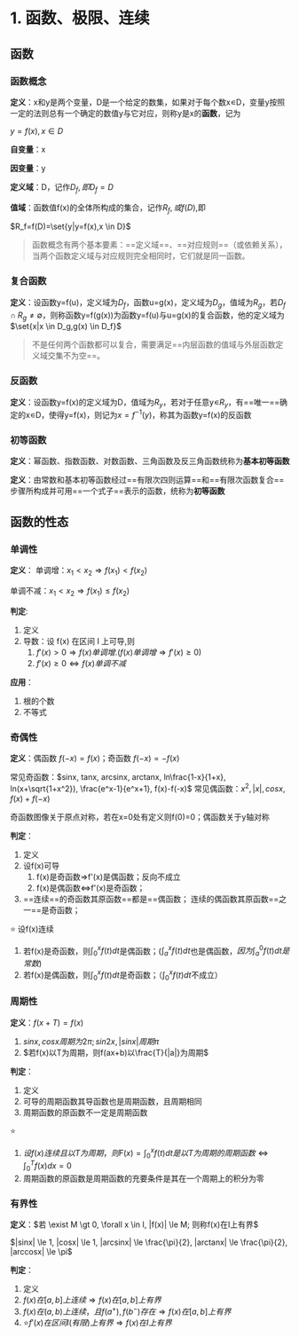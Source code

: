 # 1. 函数、极限、连续

## 函数

### 函数概念

**定义**：x和y是两个变量，D是一个给定的数集，如果对于每个数x∊D，变量y按照一定的法则总有一个确定的数值y与它对应，则称y是x的**函数**，记为

$y=f(x),x \in D$

**自变量**：x

**因变量**：y

**定义域**：D，记作$D_f,即D_f=D$

**值域**：函数值f(x)的全体所构成的集合，记作$R_f,或f(D),$即

$R_f=f(D)=\set{y|y=f(x),x \in D}$

> 函数概念有两个基本要素：==定义域==、==对应规则==（或依赖关系），当两个函数定义域与对应规则完全相同时，它们就是同一函数。

### 复合函数

**定义**：设函数y=f(u)，定义域为$D_f$，函数u=g(x)，定义域为$D_g$，值域为$R_g$，若$D_f \cap R_g \ne \emptyset$，则称函数y=f(g(x))为函数y=f(u)与u=g(x)的复合函数，他的定义域为$\set{x|x \in D_g,g(x) \in D_f}$

> 不是任何两个函数都可以复合，需要满足==内层函数的值域与外层函数定义域交集不为空==。

### 反函数

**定义**：设函数y=f(x)的定义域为D，值域为$R_y$，若对于任意y∊$R_y$，有==唯一==确定的x∊D，使得y=f(x)，则记为$x=f^{-1}(y)$，称其为函数y=f(x)的反函数

### 初等函数

**定义**：幂函数、指数函数、对数函数、三角函数及反三角函数统称为**基本初等函数**

**定义**：由常数和基本初等函数经过==有限次四则运算==和==有限次函数复合==步骤所构成并可用==一个式子==表示的函数，统称为**初等函数**

## 函数的性态

### 单调性

**定义**：
单调增：$x_1 \lt x_2 \Rightarrow f(x_1) \lt f(x_2)$

单调不减：$x_1 \lt x_2 \Rightarrow f(x_1) \le f(x_2)$

**判定**:

1. 定义
2. 导数：设 f(x) 在区间 I 上可导,则
   1. $f'(x) \gt 0 \Rightarrow f(x) 单调增.(f(x) 单调增 \Rightarrow f'(x) \ge 0)$
   2. $f'(x) \ge 0 \Leftrightarrow f(x) 单调不减$

**应用**：

1. 根的个数
2. 不等式

### 奇偶性

**定义**：偶函数 $f(-x) = f(x)$；奇函数 $f(-x) = -f(x)$

常见奇函数：$sinx, tanx, arcsinx, arctanx, ln\frac{1-x}{1+x}, ln(x+\sqrt{1+x^2}), \frac{e^x-1}{e^x+1}, f(x)-f(-x)$
常见偶函数：$x^2, |x|, cosx, f(x)+f(-x)$

奇函数图像关于原点对称，若在x=0处有定义则f(0)=0；偶函数关于y轴对称

**判定**：

1. 定义
2. 设f(x)可导
   1. f(x)是奇函数⇒f'(x)是偶函数；反向不成立
   2. f(x)是偶函数⇔f'(x)是奇函数；
3. ==连续==的奇函数其原函数==都是==偶函数；
   连续的偶函数其原函数==之一==是奇函数；

:star: 设f(x)连续

1. 若f(x)是奇函数，则$\int_0^xf(t)dt$是偶函数；($\int_a^xf(t)dt$也是偶函数，$因为\int_a^0f(t)dt是常数$)
2. 若f(x)是偶函数，则$\int_0^xf(t)dt$是奇函数；（$\int_0^xf(t)dt$不成立）

### 周期性

**定义**：$f(x+T) = f(x)$

1. $sinx,cosx周期为2\pi; sin2x, |sinx|周期\pi$
2. $若f(x)以T为周期，则f(ax+b)以\frac{T}{|a|}为周期$

**判定**：

1. 定义
2. 可导的周期函数其导函数也是周期函数，且周期相同
3. 周期函数的原函数不一定是周期函数

:star:

1. $设f(x)连续且以T为周期，则F(x) = \int_0^xf(t)dt是以T为周期的周期函数 \Leftrightarrow \int_0^Tf(x)dx = 0$
2. 周期函数的原函数是周期函数的充要条件是其在一个周期上的积分为零

### 有界性

**定义**：$若 \exist M \gt 0, \forall x \in I, |f(x)| \le M; 则称f(x)在I上有界$

$|sinx| \le 1, |cosx| \le 1, |arcsinx| \le \frac{\pi}{2}, |arctanx| \le \frac{\pi}{2}, |arccosx| \le \pi$

**判定**：

1. 定义
2. $f(x) 在[a,b]上连续 \Rightarrow f(x) 在[a,b]上有界$
3. $f(x) 在(a,b)上连续，且f(a^+),f(b^-)存在 \Rightarrow f(x) 在[a,b]上有界$
4. :star:$f'(x)在区间I(有限)上有界 \Rightarrow f(x)在I上有界$
